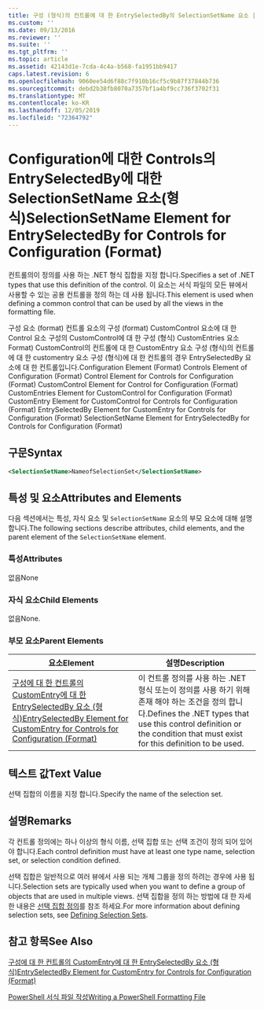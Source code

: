 ```yaml
---
title: 구성 (형식)의 컨트롤에 대 한 EntrySelectedBy의 SelectionSetName 요소 | Microsoft Docs
ms.custom: ''
ms.date: 09/13/2016
ms.reviewer: ''
ms.suite: ''
ms.tgt_pltfrm: ''
ms.topic: article
ms.assetid: 42143d1e-7cda-4c4a-b568-fa1951bb9417
caps.latest.revision: 6
ms.openlocfilehash: 9060ee54d6f88c7f910b16cf5c9b87f37844b736
ms.sourcegitcommit: debd2b38fb8070a7357bf1a4bf9cc736f3702f31
ms.translationtype: MT
ms.contentlocale: ko-KR
ms.lasthandoff: 12/05/2019
ms.locfileid: "72364792"
---
```

# <a name="selectionsetname-element-for-entryselectedby-for-controls-for-configuration-format"></a><span data-ttu-id="94f64-102">Configuration에 대한 Controls의 EntrySelectedBy에 대한 SelectionSetName 요소(형식)</span><span class="sxs-lookup"><span data-stu-id="94f64-102">SelectionSetName Element for EntrySelectedBy for Controls for Configuration (Format)</span></span>

<span data-ttu-id="94f64-103">컨트롤의이 정의를 사용 하는 .NET 형식 집합을 지정 합니다.</span><span class="sxs-lookup"><span data-stu-id="94f64-103">Specifies a set of .NET types that use this definition of the control.</span></span> <span data-ttu-id="94f64-104">이 요소는 서식 파일의 모든 뷰에서 사용할 수 있는 공용 컨트롤을 정의 하는 데 사용 됩니다.</span><span class="sxs-lookup"><span data-stu-id="94f64-104">This element is used when defining a common control that can be used by all the views in the formatting file.</span></span>

<span data-ttu-id="94f64-105">구성 요소 (format) 컨트롤 요소의 구성 (format) CustomControl 요소에 대 한 Control 요소 구성의 CustomControl에 대 한 구성 (형식) CustomEntries 요소 Format) CustomControl의 컨트롤에 대 한 CustomEntry 요소 구성 (형식)의 컨트롤에 대 한 customentry 요소 구성 (형식)에 대 한 컨트롤의 경우 EntrySelectedBy 요소에 대 한 컨트롤입니다.</span><span class="sxs-lookup"><span data-stu-id="94f64-105">Configuration Element (Format) Controls Element of Configuration (Format) Control Element for Controls for Configuration (Format) CustomControl Element for Control for Configuration (Format) CustomEntries Element for CustomControl for Configuration (Format) CustomEntry Element for CustomControl for Controls for Configuration (Format) EntrySelectedBy Element for CustomEntry for Controls for Configuration (Format) SelectionSetName Element for EntrySelectedBy for Controls for Configuration (Format)</span></span>

## <a name="syntax"></a><span data-ttu-id="94f64-106">구문</span><span class="sxs-lookup"><span data-stu-id="94f64-106">Syntax</span></span>

```xml
<SelectionSetName>NameofSelectionSet</SelectionSetName>

```

## <a name="attributes-and-elements"></a><span data-ttu-id="94f64-107">특성 및 요소</span><span class="sxs-lookup"><span data-stu-id="94f64-107">Attributes and Elements</span></span>

<span data-ttu-id="94f64-108">다음 섹션에서는 특성, 자식 요소 및 `SelectionSetName` 요소의 부모 요소에 대해 설명 합니다.</span><span class="sxs-lookup"><span data-stu-id="94f64-108">The following sections describe attributes, child elements, and the parent element of the `SelectionSetName` element.</span></span>

### <a name="attributes"></a><span data-ttu-id="94f64-109">특성</span><span class="sxs-lookup"><span data-stu-id="94f64-109">Attributes</span></span>

<span data-ttu-id="94f64-110">없음</span><span class="sxs-lookup"><span data-stu-id="94f64-110">None</span></span>

### <a name="child-elements"></a><span data-ttu-id="94f64-111">자식 요소</span><span class="sxs-lookup"><span data-stu-id="94f64-111">Child Elements</span></span>

<span data-ttu-id="94f64-112">없음</span><span class="sxs-lookup"><span data-stu-id="94f64-112">None.</span></span>

### <a name="parent-elements"></a><span data-ttu-id="94f64-113">부모 요소</span><span class="sxs-lookup"><span data-stu-id="94f64-113">Parent Elements</span></span>

|<span data-ttu-id="94f64-114">요소</span><span class="sxs-lookup"><span data-stu-id="94f64-114">Element</span></span>|<span data-ttu-id="94f64-115">설명</span><span class="sxs-lookup"><span data-stu-id="94f64-115">Description</span></span>|
|-------------|-----------------|
|[<span data-ttu-id="94f64-116">구성에 대 한 컨트롤의 CustomEntry에 대 한 EntrySelectedBy 요소 (형식)</span><span class="sxs-lookup"><span data-stu-id="94f64-116">EntrySelectedBy Element for CustomEntry for Controls for Configuration (Format)</span></span>](./entryselectedby-element-for-customentry-for-controls-for-configuration-format.md)|<span data-ttu-id="94f64-117">이 컨트롤 정의를 사용 하는 .NET 형식 또는이 정의를 사용 하기 위해 존재 해야 하는 조건을 정의 합니다.</span><span class="sxs-lookup"><span data-stu-id="94f64-117">Defines the .NET types that use this control definition or the condition that must exist for this definition to be used.</span></span>|

## <a name="text-value"></a><span data-ttu-id="94f64-118">텍스트 값</span><span class="sxs-lookup"><span data-stu-id="94f64-118">Text Value</span></span>

<span data-ttu-id="94f64-119">선택 집합의 이름을 지정 합니다.</span><span class="sxs-lookup"><span data-stu-id="94f64-119">Specify the name of the selection set.</span></span>

## <a name="remarks"></a><span data-ttu-id="94f64-120">설명</span><span class="sxs-lookup"><span data-stu-id="94f64-120">Remarks</span></span>

<span data-ttu-id="94f64-121">각 컨트롤 정의에는 하나 이상의 형식 이름, 선택 집합 또는 선택 조건이 정의 되어 있어야 합니다.</span><span class="sxs-lookup"><span data-stu-id="94f64-121">Each control definition must have at least one type name, selection set, or selection condition defined.</span></span>

<span data-ttu-id="94f64-122">선택 집합은 일반적으로 여러 뷰에서 사용 되는 개체 그룹을 정의 하려는 경우에 사용 됩니다.</span><span class="sxs-lookup"><span data-stu-id="94f64-122">Selection sets are typically used when you want to define a group of objects that are used in multiple views.</span></span> <span data-ttu-id="94f64-123">선택 집합을 정의 하는 방법에 대 한 자세한 내용은 [선택 집합 정의](./defining-selection-sets.md)를 참조 하세요.</span><span class="sxs-lookup"><span data-stu-id="94f64-123">For more information about defining selection sets, see [Defining Selection Sets](./defining-selection-sets.md).</span></span>

## <a name="see-also"></a><span data-ttu-id="94f64-124">참고 항목</span><span class="sxs-lookup"><span data-stu-id="94f64-124">See Also</span></span>

[<span data-ttu-id="94f64-125">구성에 대 한 컨트롤의 CustomEntry에 대 한 EntrySelectedBy 요소 (형식)</span><span class="sxs-lookup"><span data-stu-id="94f64-125">EntrySelectedBy Element for CustomEntry for Controls for Configuration (Format)</span></span>](./entryselectedby-element-for-customentry-for-controls-for-configuration-format.md)

[<span data-ttu-id="94f64-126">PowerShell 서식 파일 작성</span><span class="sxs-lookup"><span data-stu-id="94f64-126">Writing a PowerShell Formatting File</span></span>](./writing-a-powershell-formatting-file.md)
